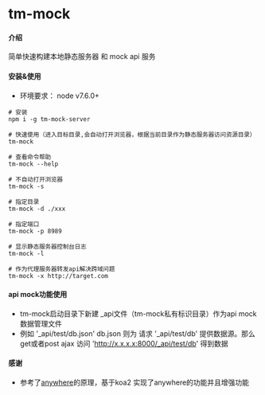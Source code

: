# tm-mock

#### 介绍
简单快速构建本地静态服务器 和 mock api 服务

#### 安装&使用
- 环境要求： node v7.6.0+

```
# 安装
npm i -g tm-mock-server

# 快速使用（进入目标目录,会自动打开浏览器，根据当前目录作为静态服务器访问资源目录）
tm-mock

# 查看命令帮助
tm-mock --help

# 不自动打开浏览器
tm-mock -s

# 指定目录
tm-mock -d ./xxx

# 指定端口
tm-mock -p 8989

# 显示静态服务器控制台日志
tm-mock -l

# 作为代理服务器转发api解决跨域问题
tm-mock -x http://target.com

```
#### api mock功能使用
- tm-mock启动目录下新建 _api文件（tm-mock私有标识目录）作为api mock数据管理文件
- 例如 '_api/test/db.json' db.json 则为 请求 '_api/test/db' 提供数据源。那么 get或者post ajax 访问 'http://x.x.x.x:8000/_api/test/db' 得到数据

#### 感谢
- 参考了[anywhere](https://github.com/JacksonTian/anywhere)的原理，基于koa2 实现了anywhere的功能并且增强功能
